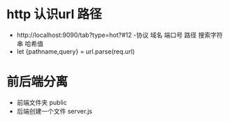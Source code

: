 # http  认识url 路径
- http://localhost:9090/tab?type=hot?#12
-协议   域名      端口号  路径  搜索字符串 哈希值
- let {pathname,query} = url.parse(req.url)

# 前后端分离
- 前端文件夹 public
- 后端创建一个文件 server.js

